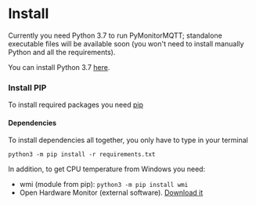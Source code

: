 # Install

Currently you need Python 3.7 to run PyMonitorMQTT; standalone executable files will be available soon (you won't need to install manually Python and all the requirements).


You can install Python 3.7 [here](https://www.python.org/downloads/).

### Install PIP

To install required packages you need [pip](https://www.makeuseof.com/tag/install-pip-for-python/)

#### Dependencies

To install dependencies all together, you only have to type in your terminal
```
python3 -m pip install -r requirements.txt
```

In addition, to get CPU temperature from Windows you need:
* wmi (module from pip): `python3 -m pip install wmi`
* Open Hardware Monitor (external software). [Download it](https://openhardwaremonitor.org/downloads/)
